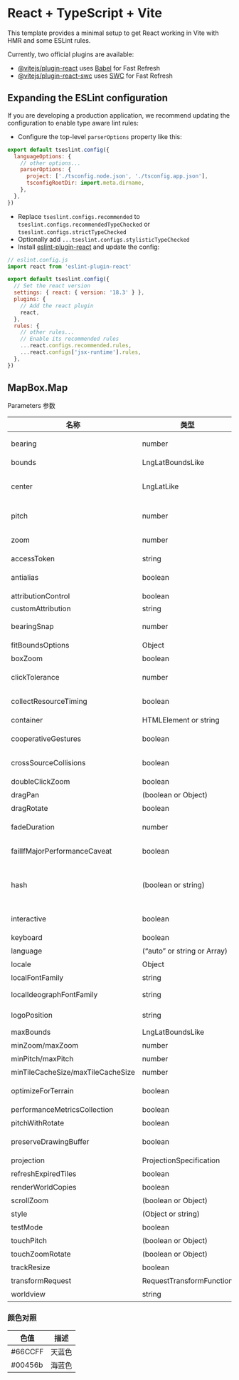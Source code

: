# React + TypeScript + Vite

This template provides a minimal setup to get React working in Vite with HMR and some ESLint rules.

Currently, two official plugins are available:

- [@vitejs/plugin-react](https://github.com/vitejs/vite-plugin-react/blob/main/packages/plugin-react/README.md) uses [Babel](https://babeljs.io/) for Fast Refresh
- [@vitejs/plugin-react-swc](https://github.com/vitejs/vite-plugin-react-swc) uses [SWC](https://swc.rs/) for Fast Refresh

## Expanding the ESLint configuration

If you are developing a production application, we recommend updating the configuration to enable type aware lint rules:

- Configure the top-level `parserOptions` property like this:

```js
export default tseslint.config({
  languageOptions: {
    // other options...
    parserOptions: {
      project: ['./tsconfig.node.json', './tsconfig.app.json'],
      tsconfigRootDir: import.meta.dirname,
    },
  },
})
```

- Replace `tseslint.configs.recommended` to `tseslint.configs.recommendedTypeChecked` or `tseslint.configs.strictTypeChecked`
- Optionally add `...tseslint.configs.stylisticTypeChecked`
- Install [eslint-plugin-react](https://github.com/jsx-eslint/eslint-plugin-react) and update the config:

```js
// eslint.config.js
import react from 'eslint-plugin-react'

export default tseslint.config({
  // Set the react version
  settings: { react: { version: '18.3' } },
  plugins: {
    // Add the react plugin
    react,
  },
  rules: {
    // other rules...
    // Enable its recommended rules
    ...react.configs.recommended.rules,
    ...react.configs['jsx-runtime'].rules,
  },
})
```


## MapBox.Map

Parameters 参数

|名称|	类型|	默认值|	描述|
|---|   ---|      ---|  ---|
|bearing |	number |	0 |	地图的初始方位角（指北方向，顺时针，单位：°），若未设置，则在style里查找，若style也未设置，则默认为0°
|bounds |	LngLatBoundsLike |	null |	地图的初始边界。如果设置了，会覆盖center和zoom
|center |	LngLatLike|	[0,0]	|地图的初始地理中心点。若未设置，则在style里查找，若style也未设置，则默认为[0，0]。注意：Mapbox GL使用经度、纬度坐标顺序（与纬度、经度相反）来匹配GeoJSON
|pitch|	number|	0	|地图的初始俯仰角（0-85）。若未设置，则在style里查找，若style也未设置，则默认为0
|zoom|	number|	0	|地图的初始缩放级别。若未设置，则在style里查找，若style也未设置，则默认为0
|accessToken|	string|	null	|如果定义的话，map就不用mapboxgl.accessToken
|antialias|	boolean|	false|	是否需要平滑，若true，则使用MSAA(MultiSampling Anti-Aliasing)。默认false性能优化
|attributionControl|	boolean|	true|	若true，则在地图上添加 AttributionControl 控件
|customAttribution|	string|	Array|	null
|bearingSnap|	number|	7	|北向捕捉的阈值，单位：°，例如，bearingSnap为7时，如果用户将地图旋转到北纬7度以内，地图将自动捕捉到正北
|fitBoundsOptions|	Object	|	|对bounds适应范围的属性设置
|boxZoom|	boolean|	true|	是否启用“缩放工具”部件
|clickTolerance|	number|	3	|用户在单击过程中可以移动鼠标指针的最大像素数，以便将其视为有效的单击（与鼠标拖动相反）
|collectResourceTiming|	boolean|	false|	若true，则收集资源请求耗时信息，在属性 resourceTiming 和相关事件的 data里返回
|container|	HTMLElement or string|		|渲染地图的 HTML 元素id，被指定的元素不允许有子元素
|cooperativeGestures|	boolean	|	|若true，则需要按【ctrl】(win)或【⌘】(mac)来滚动缩放地图，移动设备则需要两指平移/三指俯仰地图
|crossSourceCollisions|	boolean	|true	|若true，则多源符号可能会相互碰撞，若false，则每个源的符号分别运行碰撞检测
|doubleClickZoom|	boolean|	true|	若true，则双击鼠标自动缩放地图
|dragPan|	(boolean or Object)|	true|	是否可以（长按左键）拖拽地图，并设置拖拽属性
|dragRotate|	boolean|	true|	是否可以（长按右键）旋转地图
|fadeDuration|	number|	300|	控制标签碰撞的淡入/淡出动画的持续时间，单位：毫秒，会影响所有符号图层。不会影响运行时样式转换或光栅平铺交叉淡入的持续时间
|failIfMajorPerformanceCaveat|	boolean|	false|	若true，则如果Mapbox GL JS的性能大大低于预期（将使用软件渲染器），地图创建将失败
|hash|	(boolean or string)|	false|	若true，则在浏览器地址栏中显示跟地图位置姿态相关的数据 (zoom, center latitude, center longitude, bearing, and pitch) ，一般在调试阶段比较有用，如：http://path/to/my/page.html#map=2.59/39.26/53.07/-24.1/60&foo=bar
|interactive|	boolean|	true|	若false，则地图不关联任何鼠标/触摸板/键盘等监听事件，也就是说地图对交互不会有任何反应
|keyboard|	boolean|	true|	是否启用键盘快捷键
|language|	(“auto” or string or Array)|	null|	若设置为【auto】，则语言与浏览器同步
|locale|	Object|	null|	UI字符串（如控件工具提示）的默认本地化，不设置则与浏览器同步
|localFontFamily|	string|	false|	CSS font，会覆盖 localIdeographFontFamily 的设置
|localIdeographFontFamily|	string|	‘sans-serif’|	表意文字相关，会被 localFontFamily 设置覆盖
|logoPosition|	string|	‘bottom-left’|	文字标记在地图上的位置：top-left , top-right , bottom-left , bottom-right
|maxBounds|	LngLatBoundsLike|	null|	改变地图的适应范围
|minZoom/maxZoom|	number|	0/22|	地图的最小/大缩放级别（0-24）
|minPitch/maxPitch|	number|	0/85|	地图的最小/大俯仰角度（0-85）
|minTileCacheSize/maxTileCacheSize|	number|	null|	切片缓存中存储的最小/大切片数
|optimizeForTerrain|	boolean|	true|	若true，则地图将按性能优先级进行渲染，若false，则按照图层顺序优先级进行渲染
|performanceMetricsCollection|	boolean|	true|	若true，则将收集并发送性能指标
|pitchWithRotate|	boolean|	true|	若false，则俯仰控制被禁用
|preserveDrawingBuffer|	boolean|	false|	若true，则可用 map.getCanvas().toDataURL() 将地图的画布导出为PNG，默认false性能优化
|projection|	ProjectionSpecification|	‘mercator’|	地图渲染的坐标系
|refreshExpiredTiles|	boolean|	true|	瓦片过期后是否重新请求
|renderWorldCopies|	boolean|	true|	-180/180度以外的部分是否渲染世界副本
|scrollZoom|	(boolean or Object)|	true|	是否启用“滚动缩放”交互
|style|	(Object or string)|		|地图样式，必须是JSON格式或者指向JSON的 URL
|testMode|	boolean|	false|	token失效时报错，编写单元测试时用
|touchPitch|	(boolean or Object)|	true|	是否启用“拖拽俯仰”交互
|touchZoomRotate|	(boolean or Object)|	true|	是否启用“捏旋转和缩放”交互
|trackResize|	boolean|	true|	若true，则地图将在浏览器窗口调整大小时自动调整大小
|transformRequest|	RequestTransformFunction|	null|	在 Map 请求外部 URL 之前运行回调
|worldview|	string|	null	|某些争议边界的呈现方式


### 颜色对照

|色值|描述|
|---|---|
|#66CCFF|天蓝色|
|#00456b|海蓝色|
